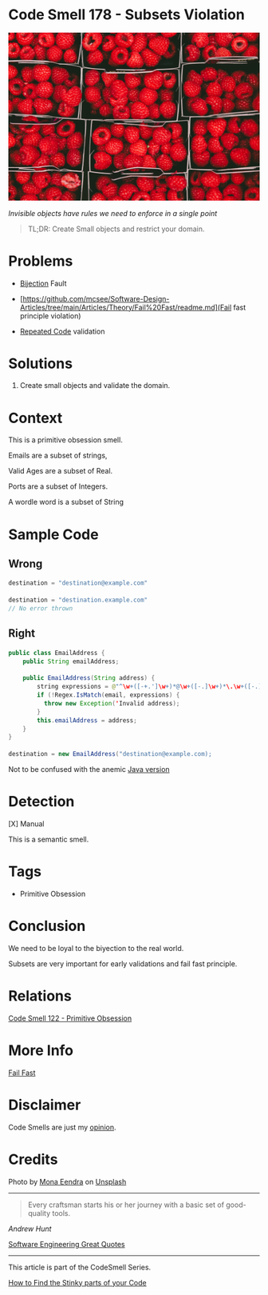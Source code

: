 # Code Smell 178 - Subsets Violation
            
![Code Smell 178 - Subsets Violation](Code%20Smell%20178%20-%20Subsets%20Violation.jpg)

*Invisible objects have rules we need to enforce in a single point*

> TL;DR: Create Small objects and restrict your domain.

# Problems

- [Bijection](https://github.com/mcsee/Software-Design-Articles/tree/main/Articles/Theory/The%20One%20and%20Only%20Software%20Design%20Principle/readme.md) Fault 

- [https://github.com/mcsee/Software-Design-Articles/tree/main/Articles/Theory/Fail%20Fast/readme.md](Fail fast principle violation)

- [Repeated Code](https://github.com/mcsee/Software-Design-Articles/tree/main/Articles/Code%20Smells/Code%20Smell%2046%20-%20Repeated%20Code/readme.md) validation

# Solutions

1. Create small objects and validate the domain.

# Context

This is a primitive obsession smell.

Emails are a subset of strings,

Valid Ages are a subset of Real.

Ports are a subset of Integers.

A wordle word is a subset of String

# Sample Code

## Wrong

[Gist Url]: # (https://gist.github.com/mcsee/6fedc83479a0894ca2467247ecd5e85c)
```java
destination = "destination@example.com"
  
destination = "destination.example.com"
// No error thrown
```

## Right

[Gist Url]: # (https://gist.github.com/mcsee/51ea6966c13b5aa25c34437218eef5b8)
```java
public class EmailAddress {
    public String emailAddress;

    public EmailAddress(String address) {
        string expressions = @"^\w+([-+.']\w+)*@\w+([-.]\w+)*\.\w+([-.]\w+)*$";
        if (!Regex.IsMatch(email, expressions) {
          throw new Exception('Invalid address);
        }
        this.emailAddress = address;
    }
}

destination = new EmailAddress("destination@example.com);
```

Not to be confused with the anemic [Java version](http://officedev.github.io/ews-java-api/docs/releases/api-2.0/apidocs/microsoft/exchange/webservices/data/property/complex/EmailAddress.html)

# Detection

[X] Manual

This is a semantic smell.

# Tags

- Primitive Obsession

# Conclusion

We need to be loyal to the biyection to the real world. 

Subsets are very important for early validations and fail fast principle.

# Relations

[Code Smell 122 - Primitive Obsession](https://github.com/mcsee/Software-Design-Articles/tree/main/Articles/Code%20Smells/Code%20Smell%20122%20-%20Primitive%20Obsession/readme.md)

# More Info

[Fail Fast](https://github.com/mcsee/Software-Design-Articles/tree/main/Articles/Theory/Fail%20Fast/readme.md)

# Disclaimer

Code Smells are just my [opinion](https://github.com/mcsee/Software-Design-Articles/tree/main/Articles/Blogging/I%20Wrote%20More%20than%2090%20Articles%20on%202021%20Here%20is%20What%20I%20Learned/readme.md).

# Credits

Photo by [Mona Eendra](https://unsplash.com/@monaeendra) on [Unsplash](https://unsplash.com/s/photos/boxed?)  

* * *

> Every craftsman starts his or her journey with a basic set of good-quality tools.

_Andrew Hunt_

[Software Engineering Great Quotes](https://github.com/mcsee/Software-Design-Articles/tree/main/Articles/Quotes/Software%20Engineering%20Great%20Quotes/readme.md)

* * *

This article is part of the CodeSmell Series.

[How to Find the Stinky parts of your Code](https://github.com/mcsee/Software-Design-Articles/tree/main/Articles/Code%20Smells/How%20to%20Find%20the%20Stinky%20parts%20of%20your%20Code/readme.md)